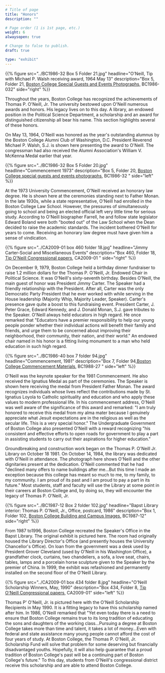 ```yaml
---
# Title of page
title: "Honors"
description: ""

# Page order (1 is 1st page, etc.)
weight: 6
alwaysopen: true

# Change to false to publish.
draft: true

type: "exhibit"
---
```

{{% figure src="../BC1986-32 Box 5 Folder 21.jpg"
           headline="O'Neill, Tip with Michael P. Walsh receiving award, 1964 May 13" 
           description="Box 5, Folder 21, [Boston College Special Guests and Events Photographs,](https://bc-primo.hosted.exlibrisgroup.com/permalink/f/l6ucgu/ALMA-BC21425342270001021) BC1986-032" 
           side="right" %}}

Throughout the years, Boston College has recognized the achievements of Thomas P. O'Neill, Jr. The university bestowed upon O'Neill numerous awards and honors. His legacy lives on to this day. A library, an endowed position in the Political Science Department, a scholarship and an award for distinguished citizenship all bear his name. This section highlights several of these honors.



On May 13, 1964, O'Neill was honored as the year's outstanding alumnus by the Boston College Alumni Club of Washington, D.C. President Reverend Michael P. Walsh, S.J. is shown here presenting the award to O'Neill. The congressman had also received the Alumni Association's William V. McKenna Medal earlier that year.

{{% figure src="../BC1986-32 Box 5 Folder 20.jpg"
           headline="Commencement 1973" 
           description="Box 5, Folder 20, [Boston College special guests and events photographs](https://bc-primo.hosted.exlibrisgroup.com/permalink/f/1jdnfk3/ALMA-BC21425342270001021), BC1986-32 " side="left" %}}


At the 1973 University Commencement, O'Neill received an honorary law degree. He is shown here at the ceremonies standing next to Father Monan. In the late 1930s, while a state representative, O'Neill had enrolled in the Boston College Law School. However, the pressures of simultaneously going to school and being an elected official left very little time for serious study. According to O'Neill biographer Farrell, he and follow state legislator Edward Boland were both "booted out" of the Law School when the Dean decided to raise the academic standards. The incident bothered O'Neill for years to come. Receiving an honorary law degree must have given him a sense of vindication.

{{% figure src="../CA2009-01 box 460 folder 18.jpg"
           headline="Jimmy Carter-Social and Miscellaneous Events" 
           description="Box 460, Folder 18, [Tip O'Neill Congressional papers](https://bc-primo.hosted.exlibrisgroup.com/permalink/f/l6ucgu/ALMA-BC21339013100001021), CA2009-01 " side="right" %}}

On December 9, 1979, Boston College held a birthday dinner fundraiser to raise 1.2 million dollars for the Thomas P. O'Neill, Jr. Endowed Chair in Political Science. It was O'Neill's sixty-seventh birthday. Besides O'Neill, the main guest of honor was President Jimmy Carter. The Speaker had a friendly relationship with the President. After all, Carter was the only Democratic Party President that he ever worked with while serving in the House leadership (Majority Whip, Majority Leader, Speaker). Carter's presence gave quite a boost to this fundraising event. President Carter, J. Peter Grace, Edward Kennedy, and J. Donald Monan, S.J. gave tributes to the Speaker. O'Neill always held educators in high regard. He once remarked that "Educators have a premier responsibility to help our young people ponder whether their individual actions will benefit their family and friends, and urge them to be concerned about improving their neighborhood, their community, their nation, and their world." An endowed chair named in his honor is a fitting living monument to a man who held education in such high regard.

{{% figure src="../BC1986-40 box 7 folder 94.jpg"
           headline="Commencement, 1981" 
           description="Box 7, Folder 94,[Boston College Commencement Materials](https://bc-primo.hosted.exlibrisgroup.com/permalink/f/l6ucgu/ALMA-BC21476208860001021), BC1988-27  " side="left" %}}

O'Neill was the keynote speaker for the 1981 Commencement. He also received the Ignatius Medal as part of the ceremonies. The Speaker is shown here receiving the medal from President Father Monan. The award recognizes individuals whose lives reflect the contributions made by St. Ignatius Loyola to Catholic spirituality and education and who apply these values to modern professional life. In his commencement address, O'Neill was well aware of the significance of this award and remarked: "I am truly honored to receive this medal from my alma mater because I genuinely appreciate what Jesuit expectations are in the religious as well as the secular life. This is a very special honor." The Undergraduate Government of Boston College also presented O'Neill with a reward recognizing "his consistent and effective efforts to open roads for government to play a part in assisting students to carry out their aspirations for higher education."



Groundbreaking and construction work began on the Thomas P. O'Neill Jr. Library on October 18 1981. On October 14, 1984, the library was dedicated with O'Neill in attendance. The photograph here shows O'Neill and the other dignitaries present at the dedication. O'Neill commented that he had "declined many offers to name buildings after me...But this time I made an exception because this college has meant so much to me, to my family, to my community. I am proud of its past and I am proud to pay a part in its future." Most students, staff and faculty will use the Library at some point in their careers at Boston College and, by doing so, they will encounter the legacy of Thomas P. O'Neill, Jr.

{{% figure src="../BC1987-12 Box 2 folder 102.jpg"
           headline="Bapst Library interior: Thomas P. O'Neill, Jr., Office, postcard, 1986" 
           description="Box 1, Folder 102, [Boston College Building and Campus Images,](https://bc-primo.hosted.exlibrisgroup.com/permalink/f/l6ucgu/ALMA-BC21428864290001021) BC1987-12" 
           side="right" %}}

From 1987 to1996, Boston College recreated the Speaker's Office in the Bapst Library. The original exhibit is pictured here. The room had originally housed the Library Director's Office (and presently houses the University Chancellor's Office). On loan from the government was a desk used by President Grover Cleveland (used by O'Neill in his Washington Office), a grandfather clock, curtains, two chandeliers, a sofa, a love seat, chairs, tables, lamps and a porcelain horse sculpture given to the Speaker by the premier of China. In 1999, the exhibit was refashioned and permanently installed on the second floor of the O'Neill Library.

{{% figure src="../CA2009-01 box 434 folder 8.jpg"
           headline="O'Neill Scholarship Winners, May, 1990" 
           description="Box 434, Folder 8, [Tip O'Neill Congressional papers](https://bc-primo.hosted.exlibrisgroup.com/permalink/f/l6ucgu/ALMA-BC21339013100001021), CA2009-01" 
           side="left" %}}

Thomas P' O'Neill, Jr. is pictured here with the O'Neill Scholarship Recipients in May 1990. It is a fitting legacy to have this scholarship named after him. In 1986, O'Neill remarked that "Yet even today there is a need to ensure that Boston College remains true to its long tradition of educating the sons and daughters of the working class...Pursuing a degree at Boston College takes more than time and talent, it takes a lot of money...Even with federal and state assistance many young people cannot afford the cost of four years of study. At Boston College, the Thomas P. O'Neill, Jr. Scholarship Fund will solve that problem for some deserving but financially disadvantaged youths. Hopefully, it will also help guarantee that a proud tradition of Boston College's past will be a continuing part of Boston College's future." To this day, students from O'Neill's congressional district receive this scholarship and are able to attend Boston College.